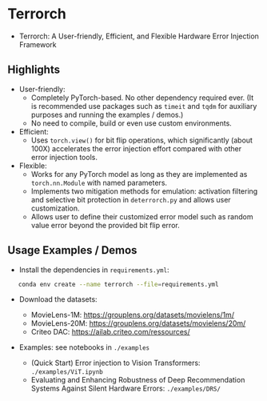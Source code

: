 # Terrorch
- Terrorch: A User-friendly, Efficient, and Flexible Hardware Error Injection Framework

## Highlights
- User-friendly:
    - Completely PyTorch-based. No other dependency required ever. (It is recommended use packages such as `timeit` and `tqdm` for auxiliary purposes and running the examples / demos.)
    - No need to compile, build or even use custom environments.
- Efficient:
    - Uses `torch.view()` for bit flip operations, which significantly (about 100X) accelerates the error injection effort compared with other error injection tools. 
- Flexible:
    - Works for any PyTorch model as long as they are implemented as `torch.nn.Module` with named parameters.
    - Implements two mitigation methods for emulation: activation filtering and selective bit protection in `deterrorch.py` and allows user customization.
    - Allows user to define their customized error model such as random value error beyond the provided bit flip error. 

## Usage Examples / Demos
 - Install the dependencies in `requirements.yml`:
 ```bash
    conda env create --name terrorch --file=requirements.yml
 ```
 - Download the datasets:
   - MovieLens-1M: https://grouplens.org/datasets/movielens/1m/
   - MovieLens-20M: https://grouplens.org/datasets/movielens/20m/
   - Criteo DAC: https://ailab.criteo.com/ressources/ 

- Examples: see notebooks in `./examples`
    - (Quick Start) Error injection to Vision Transformers: `./examples/ViT.ipynb`
    - Evaluating and Enhancing Robustness of Deep Recommendation Systems Against Silent Hardware Errors: `./examples/DRS/`